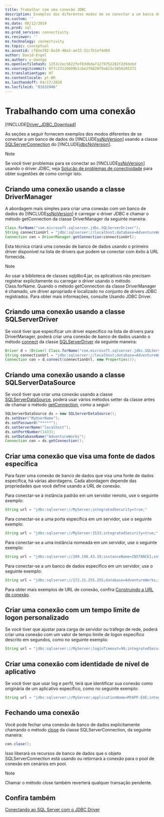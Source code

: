 ```yaml
---
title: Trabalhar com uma conexão JDBC
description: Exemplos dos diferentes modos de se conectar a um banco de dados do SQL Server usando a classe SQLServerConnection do Microsoft JDBC Driver for SQL Server.
ms.custom: ''
ms.date: 08/12/2019
ms.prod: sql
ms.prod_service: connectivity
ms.reviewer: ''
ms.technology: connectivity
ms.topic: conceptual
ms.assetid: cf8ee392-8a10-40a3-ae32-31c7b1efdd04
author: David-Engel
ms.author: v-daenge
ms.openlocfilehash: 1253c2ec5822fef83d6da71279752202f2d93ebd
ms.sourcegitcommit: 8ffc23126609b1cbe2f6820f9a823c5850205372
ms.translationtype: HT
ms.contentlocale: pt-BR
ms.lasthandoff: 04/17/2020
ms.locfileid: "81631946"
---
```

# <a name="working-with-a-connection"></a>Trabalhando com uma conexão

[!INCLUDE[Driver_JDBC_Download](../../includes/driver_jdbc_download.md)]

As seções a seguir fornecem exemplos dos modos diferentes de se conectar a um banco de dados do [!INCLUDE[ssNoVersion](../../includes/ssnoversion-md.md)] usando a classe [SQLServerConnection](reference/sqlserverconnection-class.md) do [!INCLUDE[jdbcNoVersion](../../includes/jdbcnoversion_md.md)].

> [!NOTE]  
> Se você tiver problemas para se conectar ao [!INCLUDE[ssNoVersion](../../includes/ssnoversion-md.md)] usando o driver JDBC, veja [Solução de problemas de conectividade](troubleshooting-connectivity.md) para obter sugestões de como corrigir isto.

## <a name="creating-a-connection-by-using-the-drivermanager-class"></a>Criando uma conexão usando a classe DriverManager

A abordagem mais simples para criar uma conexão com um banco de dados do [!INCLUDE[ssNoVersion](../../includes/ssnoversion-md.md)] é carregar o driver JDBC e chamar o método getConnection da classe DriverManager da seguinte maneira:

```java
Class.forName("com.microsoft.sqlserver.jdbc.SQLServerDriver");  
String connectionUrl = "jdbc:sqlserver://localhost;database=AdventureWorks;integratedSecurity=true;"  
Connection con = DriverManager.getConnection(connectionUrl);  
```

Esta técnica criará uma conexão de banco de dados usando o primeiro driver disponível na lista de drivers que podem se conectar com êxito à URL fornecida.

> [!NOTE]  
> Ao usar a biblioteca de classes sqljdbc4.jar, os aplicativos não precisam registrar explicitamente ou carregar o driver usando o método Class.forName. Quando o método getConnection da classe DriverManager é chamado, um driver apropriado é localizado no conjunto de drivers JDBC registrados. Para obter mais informações, consulte Usando JDBC Driver.

## <a name="creating-a-connection-by-using-the-sqlserverdriver-class"></a>Criando uma conexão usando a classe SQLServerDriver

Se você tiver que especificar um driver específico na lista de drivers para DriverManager, poderá criar uma conexão de banco de dados usando o método [connect](reference/connect-method-sqlserverdriver.md) da classe [SQLServerDriver](reference/sqlserverdriver-class.md) da seguinte maneira:

```java
Driver d = (Driver) Class.forName("com.microsoft.sqlserver.jdbc.SQLServerDriver").newInstance();  
String connectionUrl = "jdbc:sqlserver://localhost;database=AdventureWorks;integratedSecurity=true;"  
Connection con = d.connect(connectionUrl, new Properties());  
```

## <a name="creating-a-connection-by-using-the-sqlserverdatasource-class"></a>Criando uma conexão usando a classe SQLServerDataSource

Se você tiver que criar uma conexão usando a classe [SQLServerDataSource](reference/sqlserverdatasource-class.md), poderá usar vários métodos setter da classe antes de chamar o método [getConnection](reference/getconnection-method.md), como a seguir:

```java
SQLServerDataSource ds = new SQLServerDataSource();  
ds.setUser("MyUserName");  
ds.setPassword("*****");  
ds.setServerName("localhost");  
ds.setPortNumber(1433);
ds.setDatabaseName("AdventureWorks");  
Connection con = ds.getConnection();  
```

## <a name="creating-a-connection-that-targets-a-specific-data-source"></a>Criar uma conexão que visa uma fonte de dados específica

Para fazer uma conexão de banco de dados que visa uma fonte de dados específica, há várias abordagens. Cada abordagem depende das propriedades que você define usando a URL de conexão.

Para conectar-se à instância padrão em um servidor remoto, use o seguinte exemplo:

```java
String url = "jdbc:sqlserver://MyServer;integratedSecurity=true;"
```

Para conectar-se a uma porta específica em um servidor, use o seguinte exemplo:

```java
String url = "jdbc:sqlserver://MyServer:1533;integratedSecurity=true;"
```

Para conectar-se a uma instância nomeada em um servidor, use o seguinte exemplo:

```java
String url = "jdbc:sqlserver://209.196.43.19;instanceName=INSTANCE1;integratedSecurity=true;"
```

Para conectar-se a um banco de dados específico em um servidor, use o seguinte exemplo:

```java
String url = "jdbc:sqlserver://172.31.255.255;database=AdventureWorks;integratedSecurity=true;"
```

Para obter mais exemplos de URL de conexão, confira [Construindo a URL de conexão](building-the-connection-url.md).

## <a name="creating-a-connection-with-a-custom-login-timeout"></a>Criar uma conexão com um tempo limite de logon personalizado

Se você tiver que ajustar para carga de servidor ou tráfego de rede, poderá criar uma conexão com um valor de tempo limite de logon específico descrito em segundos, como no seguinte exemplo:

```java
String url = "jdbc:sqlserver://MyServer;loginTimeout=90;integratedSecurity=true;"
```

## <a name="create-a-connection-with-application-level-identity"></a>Criar uma conexão com identidade de nível de aplicativo

Se você tiver que usar log e perfil, terá que identificar sua conexão como originária de um aplicativo específico, como no seguinte exemplo:

```java
String url = "jdbc:sqlserver://MyServer;applicationName=MYAPP.EXE;integratedSecurity=true;"
```

## <a name="closing-a-connection"></a>Fechando uma conexão

Você pode fechar uma conexão de banco de dados explicitamente chamando o método [close](reference/close-method-sqlserverconnection.md) da classe SQLServerConnection, da seguinte maneira:

```java
con.close();
```

Isso liberará os recursos de banco de dados que o objeto SQLServerConnection está usando ou retornará a conexão para o pool de conexão em cenários em pool.

> [!NOTE]  
> Chamar o método close também reverterá qualquer transação pendente.

## <a name="see-also"></a>Confira também

[Conectando ao SQL Server com o JDBC Driver](connecting-to-sql-server-with-the-jdbc-driver.md)
